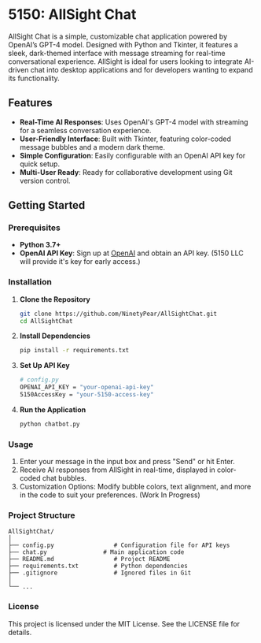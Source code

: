 # 5150: AllSight Chat

AllSight Chat is a simple, customizable chat application powered by OpenAI’s GPT-4 model. Designed with Python and Tkinter, it features a sleek, dark-themed interface with message streaming for real-time conversational experience. AllSight is ideal for users looking to integrate AI-driven chat into desktop applications and for developers wanting to expand its functionality.

## Features
- **Real-Time AI Responses**: Uses OpenAI's GPT-4 model with streaming for a seamless conversation experience.
- **User-Friendly Interface**: Built with Tkinter, featuring color-coded message bubbles and a modern dark theme.
- **Simple Configuration**: Easily configurable with an OpenAI API key for quick setup.
- **Multi-User Ready**: Ready for collaborative development using Git version control.

## Getting Started

### Prerequisites
- **Python 3.7+**
- **OpenAI API Key**: Sign up at [OpenAI](https://openai.com/) and obtain an API key. (5150 LLC will provide it's key for early access.)

### Installation

1. **Clone the Repository**
   ```bash
   git clone https://github.com/NinetyPear/AllSightChat.git
   cd AllSightChat

2. **Install Dependencies**
   ```bash
   pip install -r requirements.txt

3. **Set Up API Key**
   ```bash
   # config.py
   OPENAI_API_KEY = "your-openai-api-key"
   5150AccessKey = "your-5150-access-key"

4. **Run the Application**
   ```bash
   python chatbot.py

### Usage
1) Enter your message in the input box and press "Send" or hit Enter.
2) Receive AI responses from AllSight in real-time, displayed in color-coded chat bubbles.
3) Customization Options: Modify bubble colors, text alignment, and more in the code to suit your preferences. (Work In Progress)

### Project Structure

```
AllSightChat/
│
├── config.py                 # Configuration file for API keys
├── chat.py                # Main application code
├── README.md                 # Project README
├── requirements.txt          # Python dependencies
├── .gitignore                # Ignored files in Git
│
└── ... 
```
### License
This project is licensed under the MIT License. See the LICENSE file for details.
